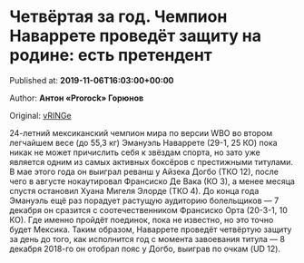 
# Четвёртая за год. Чемпион Наваррете проведёт защиту на родине: есть претендент

Published at: **2019-11-06T16:03:00+00:00**

Author: **Антон «Prorock» Горюнов**

Original: [vRINGe](https://vringe.com/news/129285-chetvyertaya-za-god-chempion-navarrete-provedyet-zashchitu-na-rodine-est-pretendent.htm)

24-летний мексиканский чемпион мира по версии WBO во втором легчайшем весе (до 55,3 кг) Эмануэль Наваррете (29-1, 25 КО) пока никак не может причислить себя к звёздам спорта, но зато уже является одним из самых активных боксёров с престижными титулами.
В мае этого года он выиграл реванш у Айзека Догбо (ТКО 12), после чего в августе нокаутировал Франсиско Де Вака (КО 3), а менее месяца спустя остановил Хуана Мигеля Элорде (ТКО 4).
До конца года Эмануэль ещё раз порадует растущую аудиторию болельщиков — 7 декабря он сразится с соотечественником Франсиско Орта (20-3-1, 10 КО). Где именно пройдёт поединок, пока не известно, но это точно будет Мексика.
Таким образом, Наваррете проведёт четвёртую защиту за день до того, как исполнится год с момента завоевания титула — 8 декабря 2018-го он отобрал пояс у Догбо, выиграв по очкам (UD 12). 
